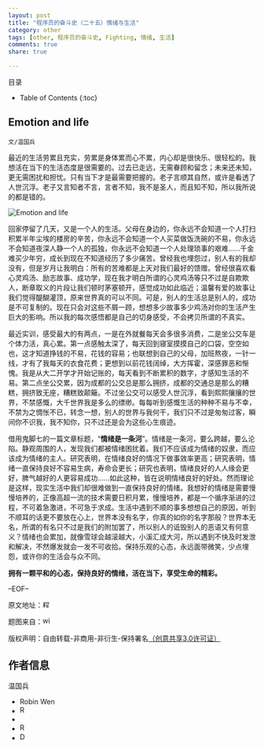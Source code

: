 ```yaml
---
layout: post
title: "程序员的奋斗史（二十五）情绪与生活"
category: other
tags: [other, 程序员的奋斗史, Fighting, 情绪, 生活]
comments: true
share: true

---
```



目录

* Table of Contents
{:toc}

## Emotion and life ##

`文/温国兵`

最近的生活劳累且充实，劳累是身体累而心不累，内心却是很快乐、很轻松的。我想活在当下的生活态度是很需要的。过去已走远，无需眷顾和留念；未来还未知，更无需困扰和担忧。只有当下才是最需要把握的。老子言顺其自然，或许是看透了人世沉浮。老子又言知者不言，言者不知，我不是圣人，而且知不知，所以我所说的都是错的。

![Emotion and life](http://i.imgur.com/XHsydOH.jpg)

回家停留了几天，又是一个人的生活。父母在身边的，你永远不会知道一个人打扫积累半年尘埃的楼房的辛苦，你永远不会知道一个人买菜做饭洗碗的不易，你永远不会知道夜深人静一个人的孤独，你永远不会知道一个人处理琐事的艰难……千金难买少年穷，成长到现在不知道经历了多少痛苦。曾经我也埋怨过，别人有的我却没有，但是岁月让我明白：所有的苦难都是上天对我们最好的馈赠。曾经很喜欢看心灵鸡汤、励志故事、成功学，现在我才明白所谓的心灵鸡汤等只不过是自欺欺人，断章取义的片段让我们顿时茅塞顿开，感觉成功如此临近；温馨有爱的故事让我们觉得醍醐灌顶，原来世界真的可以不同。可是，别人的生活总是别人的，成功是不可复制的。现在只会对这些不屑一顾，想想多少故事多少鸡汤对你的生活产生巨大的影响。所以我的每次感悟都是自己的切身感受，不会拷贝所谓的不真实。

最近实训，感受最大的有两点，一是在外就餐每天会多很多消费，二是坐公交车是个体力活，真心累。第一点感触太深了，每天回到寝室摸摸自己的口袋，空空如也，这才知道挣钱的不易，花钱的容易；也联想到自己的父母，加班熬夜，一针一线，才有了我每天的衣食花费；更想到以前花钱阔绰，大方挥霍，深感罪恶和惭愧。我是从大二开学才开始记账的，每天看到不断累积的数字，才感知生活的不易。第二点坐公交累，因为成都的公交总是那么拥挤，成都的交通总是那么的糟糕，拥挤致无座，糟糕致颠簸。不过坐公交可以感受人世沉浮，看到熙熙攘攘的世界，不禁感慨，大千世界我是多么的缥缈。每每听到感慨生活的种种不易与不幸，不禁为之惆怅不已，转念一想，别人的世界与我何干，我们只不过是匆匆过客，瞬间你不识我，我不知你，只不过还是会为这些心生痕迹。

借用鬼脚七的一篇文章标题，“**情绪是一条河**”。情绪是一条河，要么跨越，要么沦陷。静观周围的人，发现我们都被情绪困扰着。我们不应该成为情绪的奴隶，而应该成为情绪的主人。研究表明，在情绪良好的情况下做事效率更高；研究表明，情绪一直保持良好不容易生病，寿命会更长；研究也表明，情绪良好的人人缘会更好，脾气越好的人更容易成功……如此这种，皆在说明情绪良好的好处。然而理论是这样，现实生活中我们却很难做到一直保持良好的情绪。我想好的情绪是需要慢慢培养的，正像高超一流的技术需要日积月累，慢慢培养，都是一个循序渐进的过程，不可着急激进，不可急于求成。生活中遇到不顺的事多想想自己的原因，听到不顺耳的话更不要放在心上，世界本没有名字，你真的如你的名字那般？世界本无名，所谓的有名只不过是我们的附加罢了，所以别人的诋毁别人的恶语又有何意义？情绪也会累加，就像雪球会越滚越大，小溪汇成大河，所以遇到不快及时发泄和解决，不然爆发就会一发不可收拾。保持乐观的心态，永远面带微笑，少点埋怨，或许你的生活会与众不同。

**拥有一颗平和的心态，保持良好的情绪，活在当下，享受生命的精彩。**

–EOF–

原文地址：<a href="http://blog.csdn.net/justdb/article/details/9385547" target="_blank"><img src="http://i.imgur.com/BROigUO.jpg" title="程序员的奋斗史（二十五）情绪与生活" height="16px" width="16px" border="0" alt="程序员的奋斗史（二十五）情绪与生活" /></a>

题图来自：<a href="http://www.wikihow.com/Gain-Control-of-Your-Emotions" target="_blank"><img src="http://i.imgur.com/jKrofsc.png" title="wikihow" height="16px" width="16px" border="0" alt="wikihow" /></a>

版权声明：自由转载-非商用-非衍生-保持署名<a href="http://creativecommons.org/licenses/by-nc-nd/3.0/deed.zh" target="_blank">（创意共享3.0许可证）</a>

## 作者信息 ##

温国兵

* Robin Wen
* <a href="mailto:dbarobinwen@gmail.com"><img src="http://i.imgur.com/7yOaC7C.png" title="Robin's Gmail" border="0" height="16px" width="16px" alt="Robin's Gmail" /></a>
* <a href="https://github.com/dbarobin" target="_blank"><i class="fa fa-github"></i></a>
* <a href="https://dbarobin.github.io/" target="_blank"><img src="http://i.imgur.com/dEfMkyt.jpg" title="Robin's Blog" border="0" alt="Robin's Blog" height="16px" width="16px" /></a>
* <a href="http://blog.csdn.net/justdb" target="_blank"><img src="http://i.imgur.com/BROigUO.jpg" title="DBA@Robin's CSDN" height="16px" width="16px" border="0" alt="DBA@Robin's CSDN" /></a>